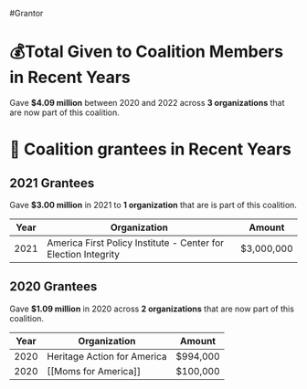 #Grantor 

# 💰Total Given to Coalition Members in Recent Years

Gave **$4.09 million** between 2020 and 2022 across **3 organizations** that are now part of this coalition.
# 💸 Coalition grantees in Recent Years

## 2021 Grantees

Gave **$3.00 million** in 2021 to **1 organization** that are is part of this coalition.

| Year | Organization                                                   | Amount     |
| ---- | -------------------------------------------------------------- | ---------- |
| 2021 | America First Policy Institute - Center for Election Integrity | $3,000,000 |

## 2020 Grantees

Gave **$1.09 million** in 2020 across **2 organizations** that are now part of this coalition.

| Year | Organization                | Amount   |
| ---- | --------------------------- | -------- |
| 2020 | Heritage Action for America | $994,000 |
| 2020 | [[Moms for America]]        | $100,000 |
